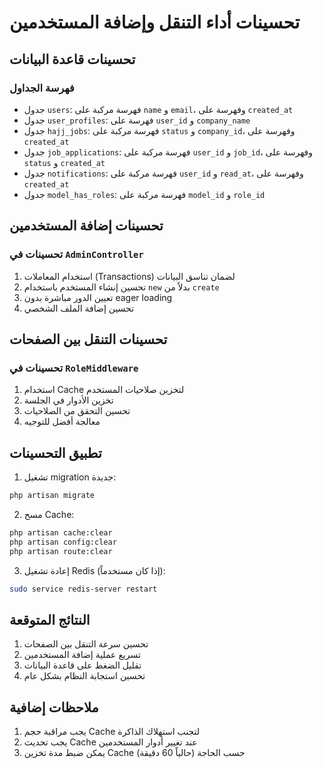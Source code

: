 # تحسينات أداء التنقل وإضافة المستخدمين

## تحسينات قاعدة البيانات

### فهرسة الجداول
- جدول `users`: فهرسة مركبة على `name` و `email`، وفهرسة على `created_at`
- جدول `user_profiles`: فهرسة على `user_id` و `company_name`
- جدول `hajj_jobs`: فهرسة مركبة على `status` و `company_id`، وفهرسة على `created_at`
- جدول `job_applications`: فهرسة مركبة على `user_id` و `job_id`، وفهرسة على `status` و `created_at`
- جدول `notifications`: فهرسة مركبة على `user_id` و `read_at`، وفهرسة على `created_at`
- جدول `model_has_roles`: فهرسة مركبة على `model_id` و `role_id`

## تحسينات إضافة المستخدمين

### تحسينات في `AdminController`
1. استخدام المعاملات (Transactions) لضمان تناسق البيانات
2. تحسين إنشاء المستخدم باستخدام `new` بدلاً من `create`
3. تعيين الدور مباشرة بدون eager loading
4. تحسين إضافة الملف الشخصي

## تحسينات التنقل بين الصفحات

### تحسينات في `RoleMiddleware`
1. استخدام Cache لتخزين صلاحيات المستخدم
2. تخزين الأدوار في الجلسة
3. تحسين التحقق من الصلاحيات
4. معالجة أفضل للتوجيه

## تطبيق التحسينات

1. تشغيل migration جديدة:
```bash
php artisan migrate
```

2. مسح Cache:
```bash
php artisan cache:clear
php artisan config:clear
php artisan route:clear
```

3. إعادة تشغيل Redis (إذا كان مستخدماً):
```bash
sudo service redis-server restart
```

## النتائج المتوقعة

1. تحسين سرعة التنقل بين الصفحات
2. تسريع عملية إضافة المستخدمين
3. تقليل الضغط على قاعدة البيانات
4. تحسين استجابة النظام بشكل عام

## ملاحظات إضافية

1. يجب مراقبة حجم Cache لتجنب استهلاك الذاكرة
2. يجب تحديث Cache عند تغيير أدوار المستخدمين
3. يمكن ضبط مدة تخزين Cache حسب الحاجة (حالياً 60 دقيقة) 